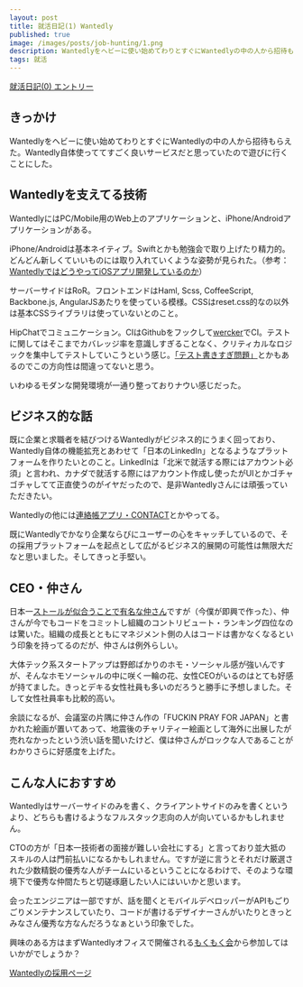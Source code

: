 ```yaml
---
layout: post
title: 就活日記(1) Wantedly
published: true
image: /images/posts/job-hunting/1.png
description: Wantedlyをヘビーに使い始めてわりとすぐにWantedlyの中の人から招待もらえた。Wantedly自体使っててすごく良いサービスだと思っていたので遊びに行くことにした。
tags: 就活
---
```


[就活日記(0) エントリー](/job-hunting-0/)

きっかけ
----
Wantedlyをヘビーに使い始めてわりとすぐにWantedlyの中の人から招待もらえた。Wantedly自体使っててすごく良いサービスだと思っていたので遊びに行くことにした。

Wantedlyを支えてる技術
----
WantedlyにはPC/Mobile用のWeb上のアプリケーションと、iPhone/Androidアプリケーションがある。

iPhone/Androidは基本ネイティブ。Swiftとかも勉強会で取り上げたり精力的。どんどん新しくていいものには取り入れていくような姿勢が見られた。（参考：[WantedlyではどうやってiOSアプリ開発しているのか](http://engineer.wantedly.com/2014/04/28/how-wantedly-make-ios-app.html)）

サーバーサイドはRoR。フロントエンドはHaml, Scss, CoffeeScript, Backbone.js, AngularJSあたりを使っている模様。CSSはreset.css的なの以外は基本CSSライブラリは使っていないとのこと。

HipChatでコミュニケーション。CIはGithubをフックして[wercker](http://wercker.com/)でCI。テストに関してはそこまでカバレッジ率を意識しすぎることなく、クリティカルなロジックを集中してテストしていこうという感じ。[「テスト書きすぎ問題」](http://kenn.hatenablog.com/entry/2014/01/03/095026)とかもあるのでこの方向性は間違ってないと思う。

いわゆるモダンな開発環境が一通り整っておりナウい感じだった。

ビジネス的な話
----
既に企業と求職者を結びつけるWantedlyがビジネス的にうまく回っており、Wantedly自体の機能拡充とあわせて「日本のLinkedIn」となるようなプラットフォームを作りたいとのこと。LinkedInは「北米で就活する際にはアカウント必須」と言われ、カナダで就活する際にはアカウント作成し使ったがUIとかゴチャゴチャしてて正直使うのがイヤだったので、是非Wantedlyさんには頑張っていただきたい。

Wantedlyの他には[連絡帳アプリ・CONTACT](https://contacts.wantedly.com/)とかやってる。

既にWantedlyでかなり企業ならびにユーザーの心をキャッチしているので、その採用プラットフォームを起点として広がるビジネス的展開の可能性は無限大だなと思いました。そしてきっと手堅い。

CEO・仲さん
----
日本一[ストールが似合うことで有名な仲さん](https://www.youtube.com/watch?v=TSUryiRhgJw)ですが（今僕が即興で作った）、仲さんが今でもコードをコミットし組織のコントリビュート・ランキング四位なのは驚いた。組織の成長とともにマネジメント側の人はコードは書かなくなるという印象を持ってるのだが、仲さんは例外らしい。

大体テック系スタートアップは野郎ばかりのホモ・ソーシャル感が強いんですが、そんなホモソーシャルの中に咲く一輪の花、女性CEOがいるのはとても好感が持てました。きっとデキる女性社員も多いのだろうと勝手に予想しました。そして女性社員率も比較的高い。

余談になるが、会議室の片隅に仲さん作の「FUCKIN PRAY FOR JAPAN」と書かれた絵画が置いてあって、地震後のチャリティー絵画として海外に出展したが売れなかったという渋い話を聞いたけど、僕は仲さんがロックな人であることがわかりさらに好感度を上げた。

こんな人におすすめ
-----
Wantedlyはサーバーサイドのみを書く、クライアントサイドのみを書くというより、どちらも書けるようなフルスタック志向の人が向いているかもしれません。

CTOの方が「日本一技術者の面接が難しい会社にする」と言っており並大抵のスキルの人は門前払いになるかもしれません。ですが逆に言うとそれだけ厳選された少数精鋭の優秀な人がチームにいるということになるわけで、そのような環境下で優秀な仲間たちと切磋琢磨したい人にはいいかと思います。

会ったエンジニアは一部ですが、話を聞くとモバイルデベロッパーがAPIもごりごりメンテナンスしていたり、コードが書けるデザイナーさんがいたりときっとみなさん優秀な方なんだろうなぁという印象でした。

興味のある方はまずWantedlyオフィスで開催される[もくもく会](https://www.wantedly.com/projects/5106)から参加してはいかがでしょうか？

[Wantedlyの採用ページ](https://www.wantedly.com/companies/wantedly)
